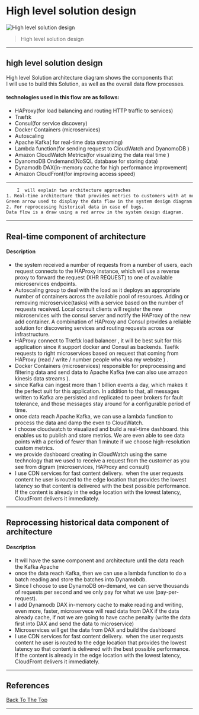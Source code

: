 # High level solution design 

![High level solution design](https://github.com/MahiSharew/PayPay/blob/master/SD.png)
> High level solution design 

---
## high level solution design
High level Solution architecture diagram shows the components that  
I will use to build this Solution, as well as the overall data flow processes.
#### technologies used in this flow are as follows: 	
- HAProxy(for load balancing and routing HTTP traffic to services)
- Træfɪk
- Consul(for service discovery)
- Docker Containers (microservices)
- Autoscaling
- Apache Kafka( for real-time data  streaming)
- Lambda function(for sending request to CloudWatch and DyanomoDB )
- Amazon CloudWatch Metrics(for visualizing the data real time )
- DyanomoDB Ondemand(NoSQL database for storing data)
- Dynamodb DAX(in-memory cache for high performance improvement)
- Amazon CloudFront(for improving access speed)
---
```html 
    I  will explain two architecture approaches 
1. Real-time architecture that provides metrics to customers with at most one hour delay. 
Green arrow used to display the data flow in the system design diagram.  
2. For reprocessing historical data in case of bugs. 
Data flow is a draw using a red arrow in the system design diagram. 
```
---
## Real-time component of architecture 

#### Description     
- the system received a number of requests from a number of users, each request connects to the HAProxy instance, which will use a reverse proxy to forward the request (XHR REQUEST) to one of available microservices endpoints.
- Autoscaling group to deal with the load as it deploys an appropriate number of containers across the available pool of resources. Adding or removing microservice(tasks) with a service based on the number of requests received. 
Local consult clients will register the new microservices with the consul server and notify the HAProxy of the new add container. A combination of HAProxy and Consul provides a reliable solution for discovering services and routing requests across our infrastructure.
- HAProxy  connect to Træfɪk  load balancer , it will be best suit for  this application since it support docker and Consul as backends. Taefik requests to right microservices based on request that coming from HAProxy (read / write / number people who visa my website ) .
- Docker Containers (microservices)  responsible for preprocessing and filtering data and send data to  Apache Kafka (we can also use amazon kinesis data streams  ).
- since Kafka can ingest more than  1 billion events a day, which makes it the perfect suit for this application. In addition to that, all messages written to Kafka are persisted and replicated to peer brokers for fault tolerance, and those messages stay around for a configurable period of time.
- once data reach  Apache Kafka,  we can use a lambda function to process the data and damp the even to CloudWatch. 
- I choose cloudwatch to visualized and build a real-time dashboard. this enables us to publish and store metrics. We are even able to see data points with a period of fewer than 1 minute if we choose high-resolution custom metrics.
- we provide dashboard creating  in CloudWatch using the same   technology that  we used to receive a request from the customer  as you see from digram (microservices, HAProxy  and consult)
- I use CDN services for fast content delivery.  when the user requests content he user is routed to the edge location that provides the lowest latency so that content is delivered with the best possible performance. If the content is already in the edge location with the lowest latency, CloudFront delivers it immediately.

---
## Reprocessing historical data component  of architecture 
#### Description     

- It will have the same component and  architecture until the data reach the Kafka Apache
- once the data reach Kafka, then we can use a lambda function to do a batch reading and store the batches into Dynamobdb.
-  Since I choose to use DynamoDB on-demand, we can serve thousands of requests per second and we only pay for what we use (pay-per-request). 
-  I add Dynamodb DAX in-memory cache to make reading and writing, even more, faster, microservece will read data from DAX if the data already cache, if not we are going to have cache penalty (write the  data first into DAX and send the data to microservice)
-  Microservices will get the data from DAX and build the dashboard 
- I use CDN services for fast content delivery.  when the user requests content he user is routed to the edge location that provides the lowest latency so that content is delivered with the best possible performance. If the content is already in the edge location with the lowest latency, CloudFront delivers it immediately. 
---

## References
[Back To The Top](#read-me-template)

---

